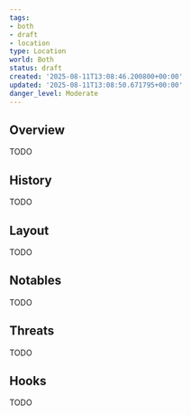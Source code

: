 ```yaml
---
tags:
- both
- draft
- location
type: Location
world: Both
status: draft
created: '2025-08-11T13:08:46.200800+00:00'
updated: '2025-08-11T13:08:50.671795+00:00'
danger_level: Moderate
---
```



## Overview

TODO
## History

TODO
## Layout

TODO
## Notables

TODO
## Threats

TODO
## Hooks

TODO
